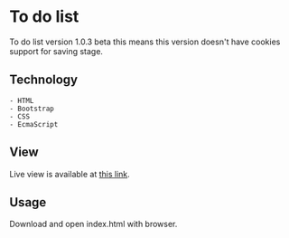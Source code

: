 # To do list
To do list version 1.0.3 beta this means this version doesn't have cookies support for saving stage.

## Technology
    - HTML
    - Bootstrap
    - CSS
    - EcmaScript

## View
Live view is available at [this link](https://pawel-galkowski.github.io/to-do-list/).

## Usage
Download and open index.html with browser.
